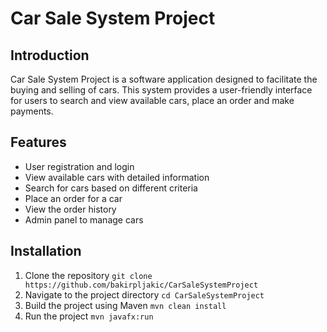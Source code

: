 # Car Sale System Project
## Introduction
Car Sale System  Project is a software application designed to facilitate the buying and selling of cars.
This system provides a user-friendly interface for users to search and view available cars, place an order and make payments.
## Features
- User registration and login
- View available cars with detailed information
- Search for cars based on different criteria
- Place an order for a car
- View the order history
- Admin panel to manage cars 
## Installation
1. Clone the repository 
``` git clone https://github.com/bakirpljakic/CarSaleSystemProject ```
2. Navigate to the project directory 
``` cd CarSaleSystemProject ```
3. Build the project using Maven
``` mvn clean install ```
4. Run the project
``` mvn javafx:run ```
